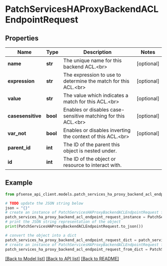 # PatchServicesHAProxyBackendACLEndpointRequest


## Properties

Name | Type | Description | Notes
------------ | ------------- | ------------- | -------------
**name** | **str** | The unique name for this backend ACL.&lt;br&gt; | [optional] 
**expression** | **str** | The expression to use to determine the match for this ACL.&lt;br&gt; | [optional] 
**value** | **str** | The value which indicates a match for this ACL.&lt;br&gt; | [optional] 
**casesensitive** | **bool** | Enables or disables case-sensitive matching for this ACL.&lt;br&gt; | [optional] 
**var_not** | **bool** | Enables or disables inverting the context of this ACL.&lt;br&gt; | [optional] 
**parent_id** | **int** | The ID of the parent this object is nested under. | 
**id** | **int** | The ID of the object or resource to interact with. | 

## Example

```python
from pfsense_api_client.models.patch_services_ha_proxy_backend_acl_endpoint_request import PatchServicesHAProxyBackendACLEndpointRequest

# TODO update the JSON string below
json = "{}"
# create an instance of PatchServicesHAProxyBackendACLEndpointRequest from a JSON string
patch_services_ha_proxy_backend_acl_endpoint_request_instance = PatchServicesHAProxyBackendACLEndpointRequest.from_json(json)
# print the JSON string representation of the object
print(PatchServicesHAProxyBackendACLEndpointRequest.to_json())

# convert the object into a dict
patch_services_ha_proxy_backend_acl_endpoint_request_dict = patch_services_ha_proxy_backend_acl_endpoint_request_instance.to_dict()
# create an instance of PatchServicesHAProxyBackendACLEndpointRequest from a dict
patch_services_ha_proxy_backend_acl_endpoint_request_from_dict = PatchServicesHAProxyBackendACLEndpointRequest.from_dict(patch_services_ha_proxy_backend_acl_endpoint_request_dict)
```
[[Back to Model list]](../README.md#documentation-for-models) [[Back to API list]](../README.md#documentation-for-api-endpoints) [[Back to README]](../README.md)


